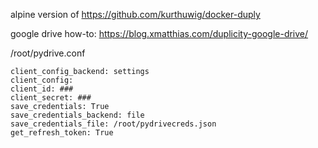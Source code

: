 alpine version of https://github.com/kurthuwig/docker-duply


google drive how-to:
https://blog.xmatthias.com/duplicity-google-drive/


/root/pydrive.conf
```
client_config_backend: settings
client_config:
client_id: ###
client_secret: ###
save_credentials: True
save_credentials_backend: file
save_credentials_file: /root/pydrivecreds.json
get_refresh_token: True
```

